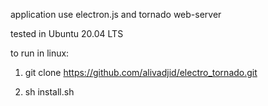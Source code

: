 application use electron.js and tornado web-server

tested in Ubuntu 20.04 LTS

to run in linux:

1. git clone https://github.com/alivadjid/electro_tornado.git

2. sh install.sh